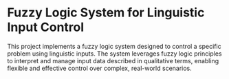 # Fuzzy Logic System for Linguistic Input Control
This project implements a fuzzy logic system designed to control a specific problem using linguistic inputs. The system leverages fuzzy logic principles to interpret and manage input data described in qualitative terms, enabling flexible and effective control over complex, real-world scenarios.
